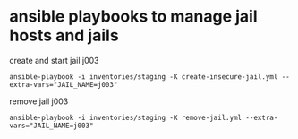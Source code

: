 # ansible playbooks to manage jail hosts and jails

create and start jail j003

```
ansible-playbook -i inventories/staging -K create-insecure-jail.yml --extra-vars="JAIL_NAME=j003"
```

remove jail j003

```
ansible-playbook -i inventories/staging -K remove-jail.yml --extra-vars="JAIL_NAME=j003"
```
